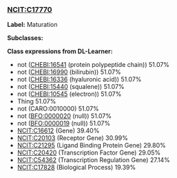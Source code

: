 
### [NCIT:C17770](http://purl.obolibrary.org/obo/NCIT_C17770)
**Label:** Maturation

**Subclasses:** 

**Class expressions from DL-Learner:**

- not ([CHEBI:16541](http://purl.obolibrary.org/obo/CHEBI_16541) (protein polypeptide chain)) 51.07%
- not ([CHEBI:16990](http://purl.obolibrary.org/obo/CHEBI_16990) (bilirubin)) 51.07%
- not ([CHEBI:16336](http://purl.obolibrary.org/obo/CHEBI_16336) (hyaluronic acid)) 51.07%
- not ([CHEBI:15440](http://purl.obolibrary.org/obo/CHEBI_15440) (squalene)) 51.07%
- not ([CHEBI:10545](http://purl.obolibrary.org/obo/CHEBI_10545) (electron)) 51.07%
- Thing 51.07%
- not (CARO:0010000) 51.07%
- not ([BFO:0000020](http://purl.obolibrary.org/obo/BFO_0000020) (null)) 51.07%
- not ([BFO:0000019](http://purl.obolibrary.org/obo/BFO_0000019) (null)) 51.07%
- [NCIT:C16612](http://purl.obolibrary.org/obo/NCIT_C16612) (Gene) 39.40%
- [NCIT:C20103](http://purl.obolibrary.org/obo/NCIT_C20103) (Receptor Gene) 30.99%
- [NCIT:C21295](http://purl.obolibrary.org/obo/NCIT_C21295) (Ligand Binding Protein Gene) 29.80%
- [NCIT:C20420](http://purl.obolibrary.org/obo/NCIT_C20420) (Transcription Factor Gene) 29.05%
- [NCIT:C54362](http://purl.obolibrary.org/obo/NCIT_C54362) (Transcription Regulation Gene) 27.14%
- [NCIT:C17828](http://purl.obolibrary.org/obo/NCIT_C17828) (Biological Process) 19.39%


